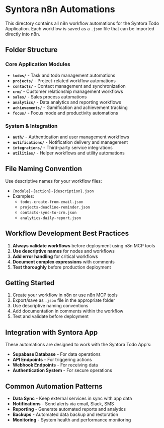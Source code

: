# Syntora n8n Automations

This directory contains all n8n workflow automations for the Syntora Todo Application. Each workflow is saved as a `.json` file that can be imported directly into n8n.

## Folder Structure

### Core Application Modules
- **`todos/`** - Task and todo management automations
- **`projects/`** - Project-related workflow automations
- **`contacts/`** - Contact management and synchronization
- **`crm/`** - Customer relationship management workflows
- **`sales/`** - Sales process automations
- **`analytics/`** - Data analytics and reporting workflows
- **`achievements/`** - Gamification and achievement tracking
- **`focus/`** - Focus mode and productivity automations

### System & Integration
- **`auth/`** - Authentication and user management workflows
- **`notifications/`** - Notification delivery and management
- **`integrations/`** - Third-party service integrations
- **`utilities/`** - Helper workflows and utility automations

## File Naming Convention

Use descriptive names for your workflow files:
- `{module}-{action}-{description}.json`
- Examples:
  - `todos-create-from-email.json`
  - `projects-deadline-reminder.json`
  - `contacts-sync-to-crm.json`
  - `analytics-daily-report.json`

## Workflow Development Best Practices

1. **Always validate workflows** before deployment using n8n MCP tools
2. **Use descriptive names** for nodes and workflows
3. **Add error handling** for critical workflows
4. **Document complex expressions** with comments
5. **Test thoroughly** before production deployment

## Getting Started

1. Create your workflow in n8n or use n8n MCP tools
2. Export/save as `.json` file in the appropriate folder
3. Use descriptive naming conventions
4. Add documentation in comments within the workflow
5. Test and validate before deployment

## Integration with Syntora App

These automations are designed to work with the Syntora Todo App's:
- **Supabase Database** - For data operations
- **API Endpoints** - For triggering actions
- **Webhook Endpoints** - For receiving data
- **Authentication System** - For secure operations

## Common Automation Patterns

- **Data Sync** - Keep external services in sync with app data
- **Notifications** - Send alerts via email, Slack, SMS
- **Reporting** - Generate automated reports and analytics
- **Backups** - Automated data backup and restoration
- **Monitoring** - System health and performance monitoring
